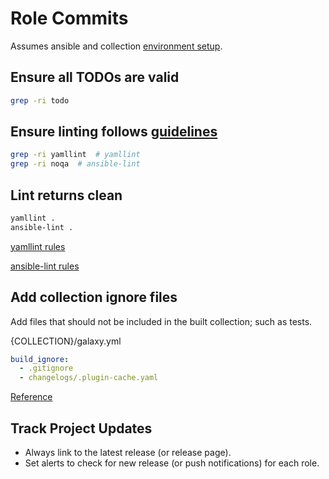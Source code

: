 # Role Commits
Assumes ansible and collection [environment setup](../collection/setup.md).

## Ensure all TODOs are valid
``` bash
grep -ri todo
```

## Ensure linting follows [guidelines](file_format.md)
``` bash
grep -ri yamllint  # yamllint
grep -ri noqa  # ansible-lint
```

## Lint returns clean
``` bash
yamllint .
ansible-lint .
```

[yamllint rules](https://yamllint.readthedocs.io/en/stable/)

[ansible-lint rules](https://ansible.readthedocs.io/projects/lint/rules/)

## Add collection ignore files
Add files that should not be included in the built collection; such as tests.

{COLLECTION}/galaxy.yml
``` yaml
build_ignore:
  - .gitignore
  - changelogs/.plugin-cache.yaml
```
[Reference](https://docs.ansible.com/ansible/devel/dev_guide/developing_collections_distributing.html#ignoring-files-and-folders)

## Track Project Updates
* Always link to the latest release (or release page).
* Set alerts to check for new release (or push notifications) for each role.
